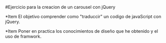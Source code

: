 #Ejercicio para la creacion de un carousel con jQuery

*Item El objetivo comprender como "traduccir" un codigo de javaScript con jQuery.

*Item Poner en practica los conocimientos de diseño que he obtenido y el uso de framwork.
